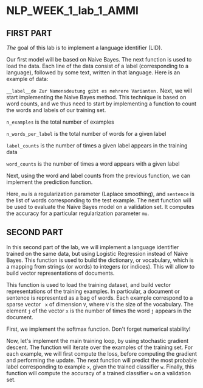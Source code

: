 # NLP_WEEK_1_lab_1_AMMI
## FIRST PART
*The* goal of this lab is to implement a language identifier (LID).

Our first model will be based on Naive Bayes.
The next function is used to load the data. Each line of the data consist of a label (corresponding to a language), followed by some text, written in that language. Here is an example of data:

```__label__de Zur Namensdeutung gibt es mehrere Varianten.```
Next, we will start implementing the Naive Bayes method. This technique is based on word counts, and we thus need to start by implementing a function to count the words and labels of our training set.

`n_examples` is the total number of examples

`n_words_per_label` is the total number of words for a given label

`label_counts` is the number of times a given label appears in the training data

`word_counts` is the number of times a word appears with a given label

Next, using the word and label counts from the previous function, we can implement the prediction function.

Here, `mu` is a regularization parameter (Laplace smoothing), and `sentence` is the list of words corresponding to the test example.
The next function will be used to evaluate the Naive Bayes model on a validation set. It computes the accuracy for a particular regularization parameter `mu`.
## SECOND PART
In this second part of the lab, we will implement a language identifier trained on the same data, but using Logistic Regression instead of Naive Bayes.
This function is used to build the dictionary, or vocabulary, which is a mapping from strings (or words) to integers (or indices). This will allow to build vector representations of documents. 

This function is used to load the training dataset, and build vector representations of the training examples. In particular, a document or sentence is represented as a bag of words. Each example correspond to a sparse vector ` x` of dimension `V`, where `V` is the size of the vocabulary. The element `j` of the vector `x` is the number of times the word `j` appears in the document.

First, we implement the softmax function. Don't forget numerical stability!

Now, let's implement the main training loop, by using stochastic gradient descent. The function will iterate over the examples of the training set. For each example, we will first compute the loss, before computing the gradient and performing the update.
The next function will predict the most probable label corresponding to example `x`, given the trained classifier `w`.
Finally, this function will compute the accuracy of a trained classifier `w` on a validation set.
